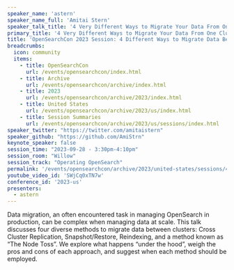 ```yaml
---
speaker_name: 'astern'
speaker_name_full: 'Amitai Stern'
speaker_talk_title: '4 Very Different Ways to Migrate Your Data From One Cluster to Another'
primary_title: '4 Very Different Ways to Migrate Your Data From One Cluster to Another'
title: 'OpenSearchCon 2023 Session: 4 Different Ways to Migrate Data Between Clusters'
breadcrumbs:
  icon: community
  items:
    - title: OpenSearchCon
      url: /events/opensearchcon/index.html
    - title: Archive
      url: /events/opensearchcon/archive/index.html
    - title: 2023
      url: /events/opensearchcon/archive/2023/index.html
    - title: United States
      url: /events/opensearchcon/archive/2023/us/index.html
    - title: Session Summaries
      url: /events/opensearchcon/archive/2023/us/sessions/index.html
speaker_twitter: "https://twitter.com/amitaistern"
speaker_github: "https://github.com/AmiStrn"
keynote_speaker: false
session_time: "2023-09-28 - 3:30pm-4:10pm"
session_room: "Willow"
session_track: "Operating OpenSearch"
permalink: '/events/opensearchcon/archive/2023/united-states/sessions/4-very-different-ways-to-migrate-your-data-from-one-cluster-to-another.html'
youtube_video_id: 'SWjCq0xTN7w'
conference_id: '2023-us'
presenters:
  - astern
---
```


Data migration, an often encountered task in managing OpenSearch in production, can be complex when managing data at scale. This talk discusses four diverse methods to migrate data between clusters: Cross Cluster Replication, Snapshot/Restore, Reindexing, and a method known as “The Node Toss”. We explore what happens “under the hood”, weigh the pros and cons of each approach, and suggest when each method should be employed.
